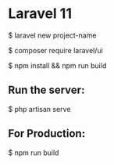 # Laravel 11 

$ laravel new project-name

$ composer require laravel/ui

$ npm install && npm run build


## Run the server: 

$ php artisan serve


## For Production: 

$ npm run build